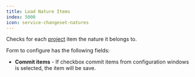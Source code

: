 ```yaml
---
title: Load Nature Items
index: 5000
icon: service-changeset-natures
---
```


Checks for each [project](/concepts/project) item the nature it belongs to.

Form to configure has the following fields:

- **Commit items** - If checkbox commit items from configuration windows is selected, the item will be save.
